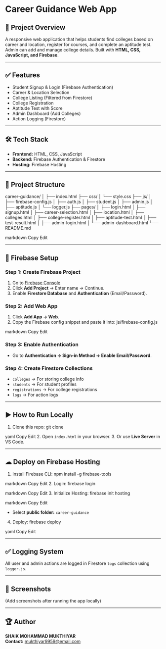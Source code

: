 # Career Guidance Web App

## 📌 Project Overview
A responsive web application that helps students find colleges based on career and location, register for courses, and complete an aptitude test. Admin can add and manage college details. Built with **HTML, CSS, JavaScript, and Firebase**.

---

## ✅ Features
- Student Signup & Login (Firebase Authentication)
- Career & Location Selection
- College Listing (Filtered from Firestore)
- College Registration
- Aptitude Test with Score
- Admin Dashboard (Add Colleges)
- Action Logging (Firestore)

---

## 🛠 Tech Stack
- **Frontend:** HTML, CSS, JavaScript
- **Backend:** Firebase Authentication & Firestore
- **Hosting:** Firebase Hosting

---

## 📂 Project Structure
career-guidance/
│
├── index.html
├── css/
│ └── style.css
├── js/
│ ├── firebase-config.js
│ ├── auth.js
│ ├── student.js
│ ├── admin.js
│ ├── aptitude.js
│ └── logger.js
├── pages/
│ ├── login.html
│ ├── signup.html
│ ├── career-selection.html
│ ├── location.html
│ ├── colleges.html
│ ├── college-register.html
│ ├── aptitude-test.html
│ ├── test-result.html
│ ├── admin-login.html
│ └── admin-dashboard.html
└── README.md

markdown
Copy
Edit

---

## 🚀 Firebase Setup

### **Step 1: Create Firebase Project**
1. Go to [Firebase Console](https://console.firebase.google.com/)
2. Click **Add Project** → Enter name → Continue.
3. Enable **Firestore Database** and **Authentication** (Email/Password).

### **Step 2: Add Web App**
1. Click **Add App → Web**.
2. Copy the Firebase config snippet and paste it into:
js/firebase-config.js

markdown
Copy
Edit

### **Step 3: Enable Authentication**
- Go to **Authentication → Sign-in Method → Enable Email/Password**.

### **Step 4: Create Firestore Collections**
- `colleges` → For storing college info
- `students` → For student profiles
- `registrations` → For college registrations
- `logs` → For action logs

---

## ▶ How to Run Locally
1. Clone this repo:
git clone <your-repo-link>

yaml
Copy
Edit
2. Open `index.html` in your browser.
3. Or use **Live Server** in VS Code.

---

## ☁ Deploy on Firebase Hosting
1. Install Firebase CLI:
npm install -g firebase-tools

markdown
Copy
Edit
2. Login:
firebase login

markdown
Copy
Edit
3. Initialize Hosting:
firebase init hosting

markdown
Copy
Edit
- Select **public folder:** `career-guidance`
4. Deploy:
firebase deploy

yaml
Copy
Edit

---

## ✅ Logging System
All user and admin actions are logged in Firestore `logs` collection using `logger.js`.

---

## 🎯 Screenshots
(Add screenshots after running the app locally)

---

## 🏆 Author
**SHAIK MOHAMMAD MUKTHIYAR**  
**Contact:** mukthiyar9959@email.com  